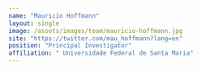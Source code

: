 ```yaml
---
name: "Mauricio Hoffmann"
layout: single
image: /assets/images/team/mauricio-hoffmann.jpg
site: "https://twitter.com/mau_hoffmann?lang=en"
position: "Principal Investigator"
affiliation: " Universidade Federal de Santa Maria"
---
```

